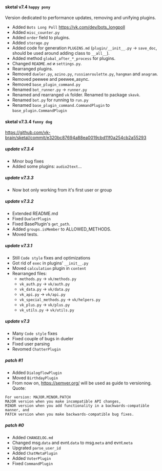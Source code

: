 #### sketal v7.4 `happy pony`
Version dedicated to performance updates, removing and unifying plugins.
- Added `Bots Long Poll` https://vk.com/dev/bots_longpoll
- Added `misc_counter.py`
- Added `order` field to plugins.
- Added `storage.py`
- Added code for generation `PLUGINS.md` (`plugin/__init__.py` -> `save_doc`, should be used around adding class to `__all__`).
- Added method `global_after_*_process` for plugins.
- Changed `README.md` и `settings.py`.
- Rearranged plugins.
- Removed `dueler.py`, `azino.py`, `russianroulette.py`, `hangman` and `anagram`.
- Removed peewee and peewee_async.
- Removed `base_plugin_command.py`
- Renamed `bot_runner.py` -> `runner.py`
- Renamed and rearranged `vk` folder. Renamed to package `skevk`.
- Renamed `bot.py` for running to `run.py`
- Renamed `base_plugin_command.CommandPlugin` to `base_plugin.CommandPlugin`

#### sketal v7.3.4 `funny dog`
https://github.com/vk-brain/sketal/commit/e320bc87694a88ea0019cbd11f0a254cb2a55293

##### update v7.3.4
- Minor bug fixes
- Added some plugins: `audio2text`...

##### update v7.3.3
- Now bot only working from it's first user or group

##### update v7.3.2
- Extended README.md
- Fixed `DuelerPlugin`
- Fixed BasePlugin's `get_path`.
- Added `groups.isMember` to ALLOWED_METHODS.
- Moved tests.

##### update v7.3.1
- Still `Code style` fixes and optimizations
- Got rid of `exec` in plugins' `__init__.py`
- Moved `calculation` plugin in `content`
- Rearranged files:
  - `methods.py` -> `vk/methods.py`
  - `vk_auth.py` -> `vk/auth.py`
  - `vk_data.py` -> `vk/data.py`
  - `vk_api.py` -> `vk/api.py`
  - `vk_special_methods.py` -> `vk/helpers.py`
  - `vk_plus.py` -> `vk/plus.py`
  - `vk_utils.py` -> `vk/utils.py`

##### update v7.3
- Many `Code style` fixes
- Fixed couple of bugs in dueler
- Fixed user parsing
- Revomed `ChatterPlugin`

##### patch #1
- Added `DialogflowPlugin`
- Moved `BirthdayPlugin`
- From now on, https://semver.org/ will be used as guide to versioning. Quote:
```
For version: MAJOR.MINOR.PATCH
MAJOR version when you make incompatible API changes,
MINOR version when you add functionality in a backwards-compatible manner, and
PATCH version when you make backwards-compatible bug fixes.
```

##### patch #0
- Added `CHANGELOG.md`
- Changed msg.`data` and evnt.`data` to msg.`meta` and evnt.`meta`
- Upgrated `parse_user_id`
- Added `ChatMetaPlugin`
- Added `VoterPlugin`
- Fixed `CommandPlugin`
